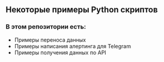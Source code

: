## Некоторые примеры Python скриптов

### В этом репозитории есть: 
- Примеры переноса данных
- Примеры написания алертинга для Telegram
- Примеры получения данных по API
